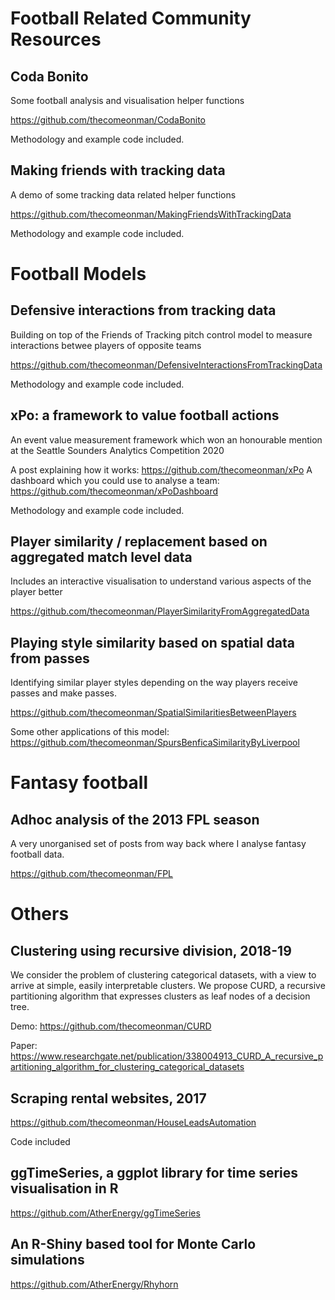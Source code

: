 # Football Related Community Resources

## Coda Bonito

Some football analysis and visualisation helper functions

https://github.com/thecomeonman/CodaBonito

Methodology and example code included.


## Making friends with tracking data

A demo of some tracking data related helper functions

https://github.com/thecomeonman/MakingFriendsWithTrackingData

Methodology and example code included.


# Football Models

## Defensive interactions from tracking data

Building on top of the Friends of Tracking pitch control model to measure interactions betwee players of opposite teams

https://github.com/thecomeonman/DefensiveInteractionsFromTrackingData

Methodology and example code included.


## xPo: a framework to value football actions

An event value measurement framework which won an honourable mention at the Seattle Sounders Analytics Competition 2020

A post explaining how it works: https://github.com/thecomeonman/xPo
A dashboard which you could use to analyse a team: https://github.com/thecomeonman/xPoDashboard

Methodology and example code included.


## Player similarity / replacement based on aggregated match level data

Includes an interactive visualisation to understand various aspects of the player better

https://github.com/thecomeonman/PlayerSimilarityFromAggregatedData


## Playing style similarity based on spatial data from passes

Identifying similar player styles depending on the way players receive passes and make passes.

https://github.com/thecomeonman/SpatialSimilaritiesBetweenPlayers

Some other applications of this model:
https://github.com/thecomeonman/SpursBenficaSimilarityByLiverpool


# Fantasy football 

## Adhoc analysis of the 2013 FPL season

A very unorganised set of posts from way back where I analyse fantasy football data.

https://github.com/thecomeonman/FPL


# Others

## Clustering using recursive division, 2018-19

We consider the problem of clustering categorical datasets, with a view to arrive at simple, easily interpretable clusters. We propose CURD, a recursive partitioning algorithm that expresses clusters as leaf nodes of a decision tree. 

Demo: https://github.com/thecomeonman/CURD

Paper: https://www.researchgate.net/publication/338004913_CURD_A_recursive_partitioning_algorithm_for_clustering_categorical_datasets

## Scraping rental websites, 2017

https://github.com/thecomeonman/HouseLeadsAutomation

Code included

## ggTimeSeries, a ggplot library for time series visualisation in R

https://github.com/AtherEnergy/ggTimeSeries

## An R-Shiny based tool for Monte Carlo simulations

https://github.com/AtherEnergy/Rhyhorn